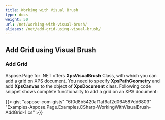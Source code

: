 ```yaml
---
title: Working with Visual Brush
type: docs
weight: 50
url: /net/working-with-visual-brush/
aliases: /net/add-grid-using-visual-brush/
---
```


## **Add Grid using Visual Brush**
### **Add Grid**
Aspose.Page for .NET offers **XpsVisualBrush** Class, with which you can add a grid on XPS document. You need to specify **XpsPathGeometry** and add **XpsCanvas** to the object of **XpsDocument** class. Following code snippet shows complete functionality to add a grid on an XPS document:



{{< gist "aspose-com-gists" "6f0d8b5420af1af6af2d064587dd6803" "Examples-Aspose.Page.Examples.CSharp-WorkingWithVisualBrush-AddGrid-1.cs" >}}

